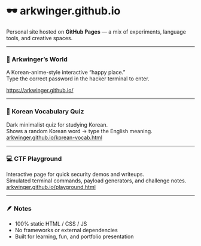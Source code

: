 # 🕶️ arkwinger.github.io

Personal site hosted on **GitHub Pages** — a mix of experiments, language tools, and creative spaces.

---

### 🌙 Arkwinger’s World
A Korean-anime-style interactive “happy place.”  
Type the correct password in the hacker terminal to enter.  

https://arkwinger.github.io/

---

### 🧠 Korean Vocabulary Quiz
Dark minimalist quiz for studying Korean.  
Shows a random Korean word → type the English meaning.  
[arkwinger.github.io/korean-vocab.html](https://arkwinger.github.io/korean-vocab.html)

---

### 💻 CTF Playground
Interactive page for quick security demos and writeups.  
Simulated terminal commands, payload generators, and challenge notes.  
[arkwinger.github.io/playground.html](https://arkwinger.github.io/playground.html)

---

### 🪶 Notes
- 100% static HTML / CSS / JS  
- No frameworks or external dependencies  
- Built for learning, fun, and portfolio presentation
